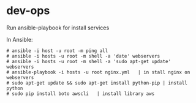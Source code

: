 # dev-ops
Run ansible-playbook for install services


In Ansible:
```
# ansible -i host -u root -m ping all
# ansible -i hosts -u root -m shell -a 'date' webservers
# ansible -i hosts -u root -m shell -a 'sudo apt-get update'  webservers
# ansible-playbook -i hosts -u root nginx.yml   | in stall nginx on webservers
# sudo apt-get update && sudo apt-get install python-pip | install python
# sudo pip install boto awscli   | install library aws
```
